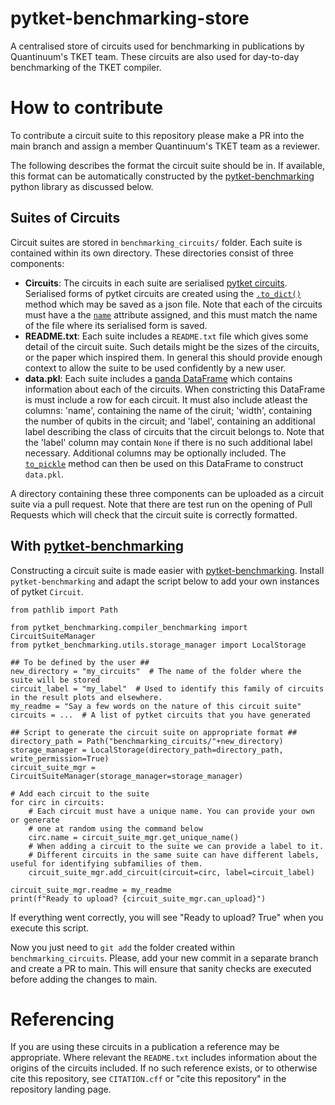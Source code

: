# pytket-benchmarking-store

A centralised store of circuits used for benchmarking in publications by Quantinuum's TKET team.
These circuits are also used for day-to-day benchmarking of the TKET compiler.

# How to contribute

To contribute a circuit suite to this repository please make a PR into the main branch
and assign a member Quantinuum's TKET team as a reviewer.

The following describes the format the circuit suite should be in.
If available, this format can be automatically constructed by the
[pytket-benchmarking](https://github.com/CQCL/pytket-benchmarking/tree/main)
python library as discussed below.

## Suites of Circuits

Circuit suites are stored in `benchmarking_circuits/` folder.
Each suite is contained within its own directory.
These directories consist of three components:
- **Circuits**: The circuits in each suite are serialised [pytket circuits](https://tket.quantinuum.com/api-docs/circuit_class.html).
    Serialised forms of pytket circuits are created using the [`.to_dict()`](https://tket.quantinuum.com/api-docs/circuit_class.html#pytket.circuit.Circuit.to_dict) method which may be saved as a json file.
    Note that each of the circuits must have a the [`name`](https://tket.quantinuum.com/api-docs/circuit_class.html#pytket.circuit.Circuit.name) attribute assigned, and this must match the name of the file where its serialised form is saved.
- **README.txt**: Each suite includes a `README.txt` file which gives some detail of the circuit suite.
    Such details might be the sizes of the circuits, or the paper which inspired them.
    In general this should provide enough context to allow the suite to be used confidently by a new user.
- **data.pkl**: Each suite includes a [panda DataFrame](https://pandas.pydata.org/docs/reference/api/pandas.DataFrame.html)
    which contains information about each of the circuits.
    When constricting this DataFrame is must include a row for each circuit.
    It must also include atleast the columns: 'name', containing the name of the ciruit; 'width', containing the number of qubits in the circuit; and 'label', containing an additional label describing the class of circuits that the circuit belongs to.
    Note that the 'label' column may contain `None` if there is no such additional label necessary.
    Additional columns may be optionally included.
    The [`to_pickle`](https://pandas.pydata.org/pandas-docs/stable/reference/api/pandas.DataFrame.to_pickle.html) method can then be used on this DataFrame to construct `data.pkl`.

A directory containing these three components can be uploaded as a circuit suite via a pull request.
Note that there are test run on the opening of Pull Requests which will check that the circuit suite is correctly formatted.

## With [pytket-benchmarking](https://github.com/CQCL/pytket-benchmarking/tree/main)

Constructing a circuit suite is made easier with [pytket-benchmarking](https://github.com/CQCL/pytket-benchmarking/tree/main).
Install `pytket-benchmarking` and adapt the script below to add your own instances of pytket `Circuit`.

```
from pathlib import Path

from pytket_benchmarking.compiler_benchmarking import CircuitSuiteManager
from pytket_benchmarking.utils.storage_manager import LocalStorage

## To be defined by the user ##
new_directory = "my_circuits"  # The name of the folder where the suite will be stored
circuit_label = "my_label"  # Used to identify this family of circuits in the result plots and elsewhere.
my_readme = "Say a few words on the nature of this circuit suite"
circuits = ...  # A list of pytket circuits that you have generated

## Script to generate the circuit suite on appropriate format ##
directory_path = Path("benchmarking_circuits/"+new_directory)
storage_manager = LocalStorage(directory_path=directory_path, write_permission=True)
circuit_suite_mgr = CircuitSuiteManager(storage_manager=storage_manager)

# Add each circuit to the suite
for circ in circuits:
    # Each circuit must have a unique name. You can provide your own or generate
    # one at random using the command below
    circ.name = circuit_suite_mgr.get_unique_name()
    # When adding a circuit to the suite we can provide a label to it.
    # Different circuits in the same suite can have different labels, useful for identifying subfamilies of them.
    circuit_suite_mgr.add_circuit(circuit=circ, label=circuit_label)

circuit_suite_mgr.readme = my_readme
print(f"Ready to upload? {circuit_suite_mgr.can_upload}")

```

If everything went correctly, you will see "Ready to upload? True" when you execute this script.

Now you just need to `git add` the folder created within `benchmarking_circuits`. Please, add your new commit in a separate branch and create a PR to main. This will ensure that sanity checks are executed before adding the changes to main.

# Referencing

If you are using these circuits in a publication a reference may be appropriate.
Where relevant the `README.txt` includes information about the origins of the circuits included.
If no such reference exists, or to otherwise cite this repository, see `CITATION.cff`
or "cite this repository" in the repository landing page.
